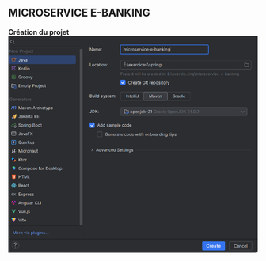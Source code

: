 ## MICROSERVICE E-BANKING

<b>Création du projet</b> <br/>
<img src="images/1.png" alt="creation du projet"/> <br/>
